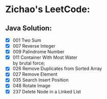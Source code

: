 # Zichao's LeetCode:
## Java Solution:
- [x] 001 Two Sum
- [x] 007 Reverse Integer
- [x] 009 Palindrome Number
- [x] 011 Container With Most Water   
by brutal force;
- [x] 026 Remove Duplicates from Sorted Array
- [x] 027 Remove Element   
- [x] 035 Search Insert Position
- [x] 048 Rotate Image   
- [x] 237 Delete Node in a Linked List
